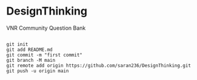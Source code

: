 # DesignThinking
VNR Community Question Bank

```

git init
git add README.md
git commit -m "first commit"
git branch -M main
git remote add origin https://github.com/saran236/DesignThinking.git
git push -u origin main

```
